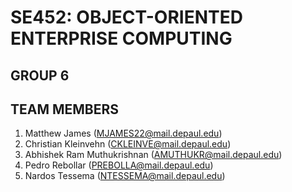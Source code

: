 # SE452: OBJECT-ORIENTED ENTERPRISE COMPUTING
## GROUP 6
## TEAM MEMBERS
1. Matthew James (MJAMES22@mail.depaul.edu)
2. Christian Kleinvehn (CKLEINVE@mail.depaul.edu)
3. Abhishek Ram Muthukrishnan (AMUTHUKR@mail.depaul.edu)
4. Pedro Rebollar (PREBOLLA@mail.depaul.edu)
5. Nardos Tessema (NTESSEMA@mail.depaul.edu)
